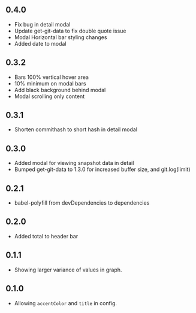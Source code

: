 ## 0.4.0

- Fix bug in detail modal
- Update get-git-data to fix double quote issue
- Modal Horizontal bar styling changes
- Added date to modal

## 0.3.2

- Bars 100% vertical hover area
- 10% minimum on modal bars
- Add black background behind modal
- Modal scrolling only content

## 0.3.1

- Shorten commithash to short hash in detail modal

## 0.3.0

- Added modal for viewing snapshot data in detail
- Bumped get-git-data to 1.3.0 for increased buffer size, and git.log(limit)

## 0.2.1

- babel-polyfill from devDependencies to dependencies

## 0.2.0

- Added total to header bar

## 0.1.1

- Showing larger variance of values in graph.

## 0.1.0

- Allowing `accentColor` and `title` in config.
